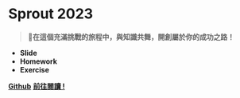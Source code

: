 <!-- _coverpage.md -->

# **Sprout 2023**

> 💪**在這個充滿挑戰的旅程中，與知識共舞，開創屬於你的成功之路！** <br>

* **Slide**
* **Homework**
* **Exercise**


[**Github**](https://github.com/YEH-YU-YANG/taiwan-csie-sprout-2023.github.io)
[**前往閱讀 !**](/README.md)
